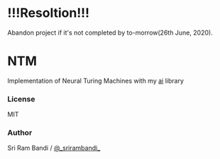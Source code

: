 # !!!Resoltion!!!
Abandon project if it's not completed by to-morrow(26th June, 2020).

# NTM

Implementation of Neural Turing Machines with my [ai](https://github.com/srirambandi/ai) library

### License

MIT

### Author

Sri Ram Bandi / [@\_srirambandi\_](https://twitter.com/_srirambandi_)
